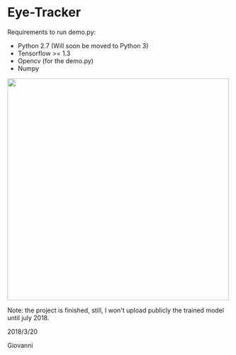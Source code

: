 # Eye-Tracker

Requirements to run demo.py:
- Python 2.7 (Will soon be moved to Python 3)
- Tensorflow >= 1.3
- Opencv (for the demo.py)
- Numpy


<img src="demo.gif" width="500"/>


Note: the project is finished, still, I won't upload publicly the trained model until july 2018.



2018/3/20

Giovanni

